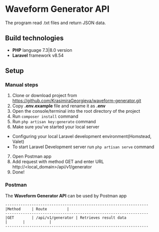 # Waveform Generator API

The program read .txt files and return JSON data.

## Build technologies

- **PHP** language 7.3|8.0 version
- **Laravel** framework v8.54

## Setup

### Manual steps

1. Clone or download project from https://github.com/KrasimiraGeorgieva/waveform-generator.git
2. Copy **.env.example** file and rename it as **.env**
3. Open the console/terminal into the root directory of the project
4. Run `composer install` command
5. Run `php artisan key:generate` command
6. Make sure you’ve started your local server
- Configuring your local Laravel development environment(Homstead, Valet)
- To start Laravel Development server run `php artisan serve` command
7. Open Postman app
8. Add request with method GET and enter URL http://<local_domain>/api/v1/generator
9. Done!


### Postman

The **Waveform Generator API** can be used by Postman app


```
-----------------------------------------------------------------
|Method		| Route			|
-----------------------------------------------------------------
|GET		| /api/v1/generator	| Retrieves result data
|		|			|
-----------------------------------------------------------------
```
